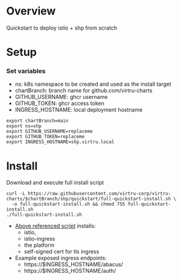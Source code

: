 # Overview
Quickstart to deploy istio + shp from scratch

# Setup
### Set variables
- ns: k8s namespace to be created and used as the install target
- chartBranch: branch name for github.com/virtru-charts 
- GITHUB_USERNAME: ghcr username
- GITHUB_TOKEN: ghcr access token
- INGRESS_HOSTNAME: local deployment hostname
```shell
export chartBranch=main
export ns=shp
export GITHUB_USERNAME=replaceme
export GITHUB_TOKEN=replaceme
export INGRESS_HOSTNAME=shp.virtru.local
```

# Install
Download and execute full install script
```shell
curl -L https://raw.githubusercontent.com/virtru-corp/virtru-charts/$chartBranch/shp/quickstart/full-quickstart-install.sh \
  -o full-quickstart-install.sh && chmod 755 full-quickstart-install.sh 
./full-quickstart-install.sh    
```
- [Above referenced script](./full-quickstart-install.sh) installs:
  - istio, 
  - istio-ingress 
  - the platform
  - self-signed cert for tls ingress
- Example exposed ingress endpoints:
  - https://$INGRESS_HOSTNAME/abacus/
  - https://$INGRESS_HOSTNAME/auth/